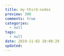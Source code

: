 ```yaml
---
title: my-third-nodes
preview: 300
comments: true
categories:
  - null
tags:
  - null
date: 2019-11-02 10:08:29
updated:
---
```

